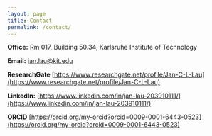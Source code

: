 ```yaml
---
layout: page
title: Contact
permalink: /contact/
---
```


**Office:** Rm 017, Building 50.34, Karlsruhe Institute of Technology

**Email:** jan.lau@kit.edu

**ResearchGate** [https://www.researchgate.net/profile/Jan-C-L-Lau](https://www.researchgate.net/profile/Jan-C-L-Lau)

**LinkedIn:** [https://www.linkedin.com/in/jan-lau-203910111/](https://www.linkedin.com/in/jan-lau-203910111/)

**ORCID**
    [https://orcid.org/my-orcid?orcid=0009-0001-6443-0523](https://orcid.org/my-orcid?orcid=0009-0001-6443-0523)

